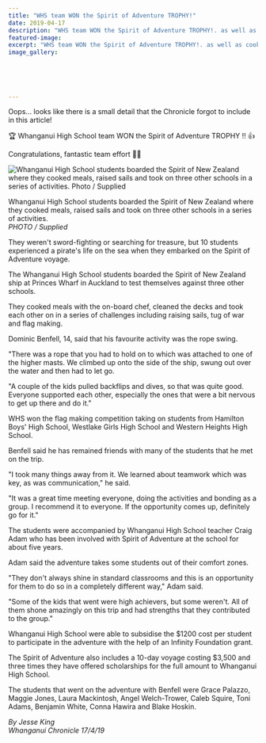 ```yaml
---
title: "WHS team WON the Spirit of Adventure TROPHY!"
date: 2019-04-17
description: "WHS team WON the Spirit of Adventure TROPHY!. as well as cooked meals, raised sails & took on three other schools in a series of activities."
featured-image: 
excerpt: "WHS team WON the Spirit of Adventure TROPHY!. as well as cooked meals, raised sails & took on three other schools in a series of activities."
image_gallery:
	
	
	
	
	
---
```


<p>Oops... looks like there is a small detail that the Chronicle forgot to include in this article!</p>
<p><span class="_5mfr"><span class="_6qdm">🏆</span></span>&nbsp;Whanganui High School team WON the Spirit of Adventure TROPHY&nbsp;<span class="_5mfr"><span class="_6qdm">‼️</span></span>&nbsp;<span class="_5mfr"><span class="_6qdm">👍</span></span></p>
<p>Congratulations, fantastic team effort&nbsp;<span class="_5mfr"><span class="_6qdm">👏</span></span><span class="_5mfr"><span class="_6qdm">👏</span></span></p>
<p><img src="https://www.nzherald.co.nz/resizer/fyskuPeLNgKAlkLYa878k5WccEI=/620x349/smart/filters:quality(70)/arc-anglerfish-syd-prod-nzme.s3.amazonaws.com/public/DPRU5TJR4ZDCTIAQUPTOXYYPNU.jpg" alt="Whanganui High School students boarded the Spirit of New Zealand where they cooked meals, raised sails and took on three other schools in a series of activities. Photo / Supplied" /></p>
<p>Whanganui High School students boarded the Spirit of New Zealand where they cooked meals, raised sails and took on three other schools in a series of activities.&nbsp;<br /><em>PHOTO / Supplied</em></p>
<p class="element element-paragraph">They weren't sword-fighting or searching for treasure, but 10 students experienced a pirate's life on the sea when they embarked on the Spirit of Adventure voyage.</p>
<p class="element element-paragraph">The Whanganui High School students boarded the Spirit of New Zealand ship at Princes Wharf in Auckland to test themselves against three other schools.</p>
<p class="element element-paragraph">They cooked meals with the on-board chef, cleaned the decks and took each other on in a series of challenges including raising sails, tug of war and flag making.</p>
<p class="element element-paragraph">Dominic Benfell, 14, said that his favourite activity was the rope swing.</p>
<p class="element element-paragraph">"There was a rope that you had to hold on to which was attached to one of the higher masts. We climbed up onto the side of the ship, swung out over the water and then had to let go.</p>
<p class="element element-paragraph">"A couple of the kids pulled backflips and dives, so that was quite good. Everyone supported each other, especially the ones that were a bit nervous to get up there and do it."</p>
<p class="element element-paragraph">WHS won the flag making competition taking on students from Hamilton Boys' High School, Westlake Girls High School and Western Heights High School.</p>
<p class="element element-paragraph">Benfell said he has remained friends with many of the students that he met on the trip.</p>
<p class="element element-paragraph">"I took many things away from it. We learned about teamwork which was key, as was communication," he said.</p>
<p class="element element-paragraph">"It was a great time meeting everyone, doing the activities and bonding as a group. I recommend it to everyone. If the opportunity comes up, definitely go for it."</p>
<p class="element element-paragraph">The students were accompanied by Whanganui High School teacher Craig Adam who has been involved with Spirit of Adventure at the school for about five years.</p>
<p class="element element-paragraph">Adam said the adventure takes some students out of their comfort zones.</p>
<p class="element element-paragraph">"They don't always shine in standard classrooms and this is an opportunity for them to do so in a completely different way," Adam said.</p>
<p class="element element-paragraph">"Some of the kids that went were high achievers, but some weren't. All of them shone amazingly on this trip and had strengths that they contributed to the group."</p>
<p class="element element-paragraph">Whanganui High School were able to subsidise the $1200 cost per student to participate in the adventure with the help of an Infinity Foundation grant.</p>
<p class="element element-paragraph">The Spirit of Adventure also includes a 10-day voyage costing $3,500 and three times they have offered scholarships for the full amount to Whanganui High School.</p>
<p class="element element-paragraph">The students that went on the adventure with Benfell were Grace Palazzo, Maggie Jones, Laura Mackintosh, Angel Welch-Trower, Caleb Squire, Toni Adams, Benjamin White, Conna Hawira and Blake Hoskin.</p>
<p class="element element-paragraph"><em>By Jesse King</em><br /><em>Whanganui Chronicle 17/4/19</em></p>


